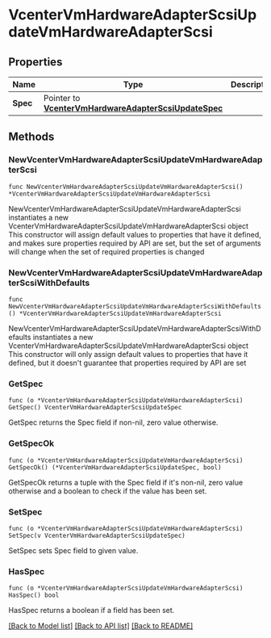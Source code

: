 # VcenterVmHardwareAdapterScsiUpdateVmHardwareAdapterScsi

## Properties

Name | Type | Description | Notes
------------ | ------------- | ------------- | -------------
**Spec** | Pointer to [**VcenterVmHardwareAdapterScsiUpdateSpec**](VcenterVmHardwareAdapterScsiUpdateSpec.md) |  | [optional] 

## Methods

### NewVcenterVmHardwareAdapterScsiUpdateVmHardwareAdapterScsi

`func NewVcenterVmHardwareAdapterScsiUpdateVmHardwareAdapterScsi() *VcenterVmHardwareAdapterScsiUpdateVmHardwareAdapterScsi`

NewVcenterVmHardwareAdapterScsiUpdateVmHardwareAdapterScsi instantiates a new VcenterVmHardwareAdapterScsiUpdateVmHardwareAdapterScsi object
This constructor will assign default values to properties that have it defined,
and makes sure properties required by API are set, but the set of arguments
will change when the set of required properties is changed

### NewVcenterVmHardwareAdapterScsiUpdateVmHardwareAdapterScsiWithDefaults

`func NewVcenterVmHardwareAdapterScsiUpdateVmHardwareAdapterScsiWithDefaults() *VcenterVmHardwareAdapterScsiUpdateVmHardwareAdapterScsi`

NewVcenterVmHardwareAdapterScsiUpdateVmHardwareAdapterScsiWithDefaults instantiates a new VcenterVmHardwareAdapterScsiUpdateVmHardwareAdapterScsi object
This constructor will only assign default values to properties that have it defined,
but it doesn't guarantee that properties required by API are set

### GetSpec

`func (o *VcenterVmHardwareAdapterScsiUpdateVmHardwareAdapterScsi) GetSpec() VcenterVmHardwareAdapterScsiUpdateSpec`

GetSpec returns the Spec field if non-nil, zero value otherwise.

### GetSpecOk

`func (o *VcenterVmHardwareAdapterScsiUpdateVmHardwareAdapterScsi) GetSpecOk() (*VcenterVmHardwareAdapterScsiUpdateSpec, bool)`

GetSpecOk returns a tuple with the Spec field if it's non-nil, zero value otherwise
and a boolean to check if the value has been set.

### SetSpec

`func (o *VcenterVmHardwareAdapterScsiUpdateVmHardwareAdapterScsi) SetSpec(v VcenterVmHardwareAdapterScsiUpdateSpec)`

SetSpec sets Spec field to given value.

### HasSpec

`func (o *VcenterVmHardwareAdapterScsiUpdateVmHardwareAdapterScsi) HasSpec() bool`

HasSpec returns a boolean if a field has been set.


[[Back to Model list]](../README.md#documentation-for-models) [[Back to API list]](../README.md#documentation-for-api-endpoints) [[Back to README]](../README.md)


